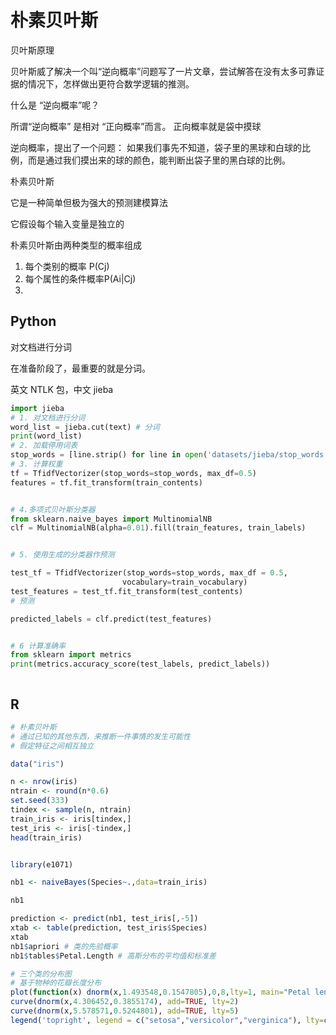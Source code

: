 # 朴素贝叶斯



贝叶斯原理

贝叶斯威了解决一个叫“逆向概率”问题写了一片文章，尝试解答在没有太多可靠证据的情况下，怎样做出更符合数学逻辑的推测。



什么是 “逆向概率”呢？

所谓“逆向概率” 是相对 “正向概率”而言。 正向概率就是袋中摸球

逆向概率，提出了一个问题： 如果我们事先不知道，袋子里的黑球和白球的比例，而是通过我们摸出来的球的颜色，能判断出袋子里的黑白球的比例。



朴素贝叶斯

它是一种简单但极为强大的预测建模算法

它假设每个输入变量是独立的



朴素贝叶斯由两种类型的概率组成

1. 每个类别的概率 P(Cj)
2. 每个属性的条件概率P(Ai|Cj)
3. 

## Python

对文档进行分词

在准备阶段了，最重要的就是分词。

英文 NTLK 包，中文 jieba

```python
import jieba
# 1. 对文档进行分词
word_list = jieba.cut(text) # 分词
print(word_list)
# 2. 加载停用词表
stop_words = [line.strip() for line in open('datasets/jieba/stop_words.txt' , encoding="utf-8").readlines()]
# 3. 计算权重
tf = TfidfVectorizer(stop_words=stop_words, max_df=0.5)
features = tf.fit_transform(train_contents)


# 4.多项式贝叶斯分类器
from sklearn.naive_bayes import MultinomialNB
clf = MultinomialNB(alpha=0.01).fill(train_features, train_labels)


# 5. 使用生成的分类器作预测

test_tf = TfidfVectorizer(stop_words=stop_words, max_df = 0.5,
                         vocabulary=train_vocabulary)
test_features = test_tf.fit_transform(test_contents)
# 预测

predicted_labels = clf.predict(test_features)


# 6 计算准确率
from sklearn import metrics
print(metrics.accuracy_score(test_labels, predict_labels))



```





## R



```R
# 朴素贝叶斯
# 通过已知的其他东西，来推断一件事情的发生可能性
# 假定特征之间相互独立

data("iris")

n <- nrow(iris)
ntrain <- round(n*0.6)
set.seed(333)
tindex <- sample(n, ntrain)
train_iris <- iris[tindex,]
test_iris <- iris[-tindex,]
head(train_iris)


library(e1071)

nb1 <- naiveBayes(Species~.,data=train_iris)

nb1

prediction <- predict(nb1, test_iris[,-5])
xtab <- table(prediction, test_iris$Species)
xtab
nb1$apriori # 类的先验概率
nb1$tables$Petal.Length # 高斯分布的平均值和标准差

# 三个类的分布图
# 基于物种的花瓣长度分布
plot(function(x) dnorm(x,1.493548,0.1547805),0,8,lty=1, main="Petal length distribution by species")
curve(dnorm(x,4.306452,0.3855174), add=TRUE, lty=2)
curve(dnorm(x,5.578571,0.5244801), add=TRUE, lty=5)
legend('topright', legend = c("setosa","versicolor","verginica"), lty=c(1,2,5), bty='o')

```

